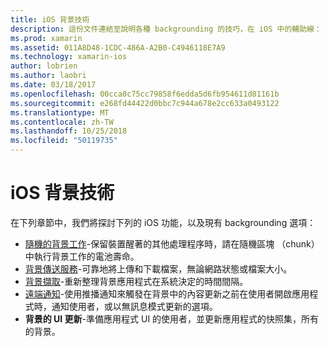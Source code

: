 ```yaml
---
title: iOS 背景技術
description: 這份文件連結至說明各種 backgrounding 的技巧，在 iOS 中的輔助線： 背景工作、 背景傳送服務、 背景擷取和遠端通知。
ms.prod: xamarin
ms.assetid: 011A8D48-1CDC-486A-A2B0-C4946118E7A9
ms.technology: xamarin-ios
author: lobrien
ms.author: laobri
ms.date: 03/18/2017
ms.openlocfilehash: 00cca0c75cc79858f6edda5d6fb954611d81161b
ms.sourcegitcommit: e268fd44422d0bbc7c944a678e2cc633a0493122
ms.translationtype: MT
ms.contentlocale: zh-TW
ms.lasthandoff: 10/25/2018
ms.locfileid: "50119735"
---
```

# <a name="ios-backgrounding-techniques"></a>iOS 背景技術

在下列章節中，我們將探討下列的 iOS 功能，以及現有 backgrounding 選項：

-  [隨機的背景工作](~/ios/app-fundamentals/backgrounding/ios-backgrounding-techniques/ios-backgrounding-with-tasks.md#background_tasks_in_iOS_7)-保留裝置醒著的其他處理程序時，請在隨機區塊 （chunk） 中執行背景工作的電池壽命。
-  [背景傳送服務](~/ios/app-fundamentals/backgrounding/ios-backgrounding-techniques/ios-backgrounding-with-tasks.md#background-transfers)-可靠地將上傳和下載檔案，無論網路狀態或檔案大小。
-  [背景擷取](~/ios/app-fundamentals/backgrounding/ios-backgrounding-techniques/updating-an-application-in-the-background.md#background_fetch)-重新整理背景應用程式在系統決定的時間間隔。
-  [遠端通知](~/ios/app-fundamentals/backgrounding/ios-backgrounding-techniques/updating-an-application-in-the-background.md#remote_notifications)-使用推播通知來觸發在背景中的內容更新之前在使用者開啟應用程式時，通知使用者，或以無訊息模式更新的選項。
-  **背景的 UI 更新**-準備應用程式 UI 的使用者，並更新應用程式的快照集，所有的背景。
